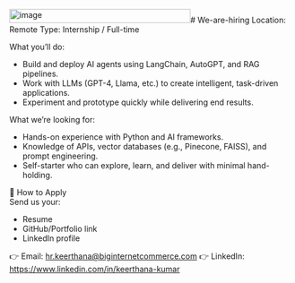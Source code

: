 <img width="323" height="25" alt="image" src="https://github.com/user-attachments/assets/debcf606-8153-4076-b0f2-a65109f4248d" /># We-are-hiring
Location: Remote
Type: Internship / Full-time  

What you’ll do:  
- Build and deploy AI agents using LangChain, AutoGPT, and RAG pipelines.  
- Work with LLMs (GPT-4, Llama, etc.) to create intelligent, task-driven applications.  
- Experiment and prototype quickly while delivering end results.  

What we’re looking for:
- Hands-on experience with Python and AI frameworks.  
- Knowledge of APIs, vector databases (e.g., Pinecone, FAISS), and prompt engineering.  
- Self-starter who can explore, learn, and deliver with minimal hand-holding.

 📩 How to Apply  
Send us your:  
- Resume  
- GitHub/Portfolio link  
- LinkedIn profile  

👉 Email: hr.keerthana@biginternetcommerce.com
👉 LinkedIn: https://www.linkedin.com/in/keerthana-kumar

